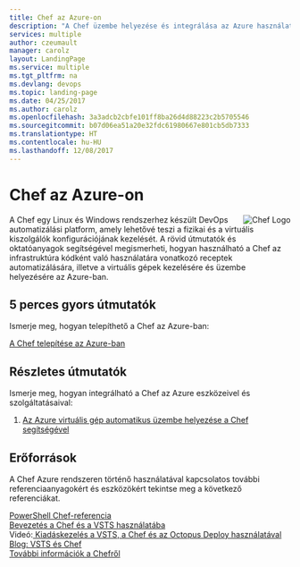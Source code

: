 ```yaml
---
title: Chef az Azure-on
description: "A Chef üzembe helyezése és integrálása az Azure használatával"
services: multiple
author: czeumault
manager: carolz
layout: LandingPage
ms.service: multiple
ms.tgt_pltfrm: na
ms.devlang: devops
ms.topic: landing-page
ms.date: 04/25/2017
ms.author: carolz
ms.openlocfilehash: 3a3adcb2cbfe101ff8ba26d4d88223c2b5705546
ms.sourcegitcommit: b07d06ea51a20e32fdc61980667e801cb5db7333
ms.translationtype: HT
ms.contentlocale: hu-HU
ms.lasthandoff: 12/08/2017
---
```

<div class="content">
   <h1>Chef az Azure-on</h1>
    <div class="introHolder" style="justify-content: space-between;">
        <div class="intro" style="min-width: 200px">
        <img src="media/chef.png" alt="Chef Logo" align="right"> A Chef egy Linux és Windows rendszerhez készült DevOps automatizálási platform, amely lehetővé teszi a fizikai és a virtuális kiszolgálók konfigurációjának kezelését. A rövid útmutatók és oktatóanyagok segítségével megismerheti, hogyan használható a Chef az infrastruktúra kódként való használatára vonatkozó receptek automatizálására, illetve a virtuális gépek kezelésére és üzembe helyezésére az Azure-ban.          
        </div>
        </div>
<h2>5 perces gyors útmutatók</h2>
<p>Ismerje meg, hogyan telepíthető a Chef az Azure-ban:</p> 
  <a href="https://azuremarketplace.microsoft.com/en-us/marketplace/apps/chef-software.chef-automate?tab=Overview">A Chef telepítése az Azure-ban</a><br/>
<h2>Részletes útmutatók</h2>
<p>Ismerje meg, hogyan integrálható a Chef az Azure eszközeivel és szolgáltatásaival:</p> 
<ol>
<li><a href="/azure/virtual-machines/windows/chef-automation">Az Azure virtuális gép automatikus üzembe helyezése a Chef segítségével</a></li>
</ol>
<h2>Erőforrások</h2>
<p>A Chef Azure rendszeren történő használatával kapcsolatos további referenciaanyagokért és eszközökért tekintse meg a következő referenciákat.</p>
<a href="https://docs.microsoft.com/powershell/module/azure/get-azurevmchefextension?view=azuresmps-4.0.0">PowerShell Chef-referencia</a><br/>
<a href="https://github.com/chef-partners/vsts-chef/wiki/Getting-Started">Bevezetés a Chef és a VSTS használatába</a><br/>
Videó:<a href="https://channel9.msdn.com/Events/TechDaysOnline/UK-TechDays-Online-2016/Release-Management-with-VSTS--integration-with-Azure--Chef-Deployment"> Kiadáskezelés a VSTS, a Chef és az Octopus Deploy használatával</a><br/>
<a href="https://blog.chef.io/2017/05/10/integrate-chef-into-your-build-and-release-pipelines-with-microsoft-visual-studio-team-services/">Blog: VSTS és Chef</a><br/>
<a href="https://www.chef.io">További információk a Chefről</a>
</div>

